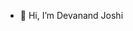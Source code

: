 - 👋 Hi, I’m Devanand Joshi

<!---
sumitbansal002/sumitbansal002 is a ✨ special ✨ repository because its `README.md` (this file) appears on your GitHub profile.
You can click the Preview link to take a look at your changes.
--->
